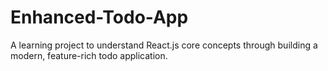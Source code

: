 # Enhanced-Todo-App
A learning project to understand React.js core concepts through building a modern, feature-rich todo application.
